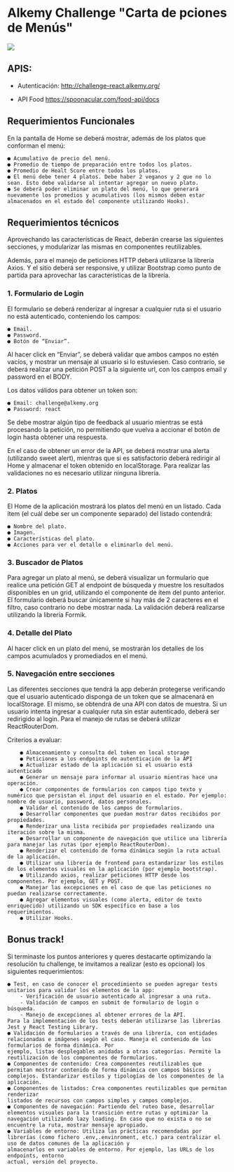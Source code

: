 # Alkemy Challenge "Carta de pciones de Menús" 

[![](https://spoonacular.com/application/frontend/images/food-api/ontology2.svg)](https://spoonacular.com/food-api)

## APIS:
- Autenticación:
http://challenge-react.alkemy.org/ 

- API Food
https://spoonacular.com/food-api/docs

## Requerimientos Funcionales

En la pantalla de Home se deberá mostrar, además de los platos que conforman el menú:
  
    ● Acumulativo de precio del menú.
    ● Promedio de tiempo de preparación entre todos los platos.
    ● Promedio de Healt Score entre todos los platos.
    ● El menú debe tener 4 platos. Debe haber 2 veganos y 2 que no lo sean. Esto debe validarse al intentar agregar un nuevo plato.
    ● Se deberá poder eliminar un plato del menú, lo que generará nuevamente los promedios y acumulativos (los mismos deben estar almacenados en el estado del componente utilizando Hooks).

## Requerimientos técnicos

Aprovechando las características de React, deberán crearse las siguientes secciones, y modularizar las mismas en componentes reutilizables.

Además, para el manejo de peticiones HTTP deberá utilizarse la librería Axios. Y el sitio deberá ser responsive, y utilizar Bootstrap como punto de partida para aprovechar las características de la librería.

### 1. Formulario de Login
El formulario se deberá renderizar al ingresar a cualquier ruta si el usuario no está autenticado, conteniendo los campos:

    ● Email.
    ● Password.
    ● Botón de “Enviar”.

Al hacer click en “Enviar”, se deberá validar que ambos campos no estén vacíos, y mostrar un mensaje al usuario si lo estuviesen. Caso contrario, se deberá realizar una petición POST a la siguiente url, con los campos email y password en el BODY.

Los datos válidos para obtener un token son:

    ● Email: challenge@alkemy.org
    ● Password: react

Se debe mostrar algún tipo de feedback al usuario mientras se está procesando la petición, no permitiendo que vuelva a accionar el botón de login hasta obtener una respuesta.

En el caso de obtener un error de la API, se deberá mostrar una alerta (utilizando sweet alert), mientras que si es satisfactorio deberá redirigir al Home y almacenar el token obtenido en localStorage. Para
realizar las validaciones no es necesario utilizar ninguna librería.

### 2. Platos
El Home de la aplicación mostrará los platos del menú en un listado. Cada ítem (el cuál debe ser un componente separado) del listado contendrá:

    ● Nombre del plato.
    ● Imagen.
    ● Características del plato.
    ● Acciones para ver el detalle o eliminarlo del menú.

### 3. Buscador de Platos
Para agregar un plato al menú, se deberá visualizar un formulario que realice una petición GET al endpoint de búsqueda y muestre los resultados disponibles en un grid, utilizando el componente de ítem del punto anterior.
El formulario deberá buscar únicamente si hay más de 2 caracteres en el filtro, caso contrario no debe mostrar nada. La validación deberá realizarse utilizando la librería Formik.

### 4. Detalle del Plato
Al hacer click en un plato del menú, se mostrarán los detalles de los campos acumulados y
promediados en el menú.

### 5. Navegación entre secciones
Las diferentes secciones que tendrá la app deberán protegerse verificando que el usuario autenticado disponga de un token que se almacenará en localStorage. El mismo, se obtendrá de una API con datos de muestra. Si un usuario intenta ingresar a cualquier ruta sin estar autenticado, deberá ser redirigido al
login. Para el manejo de rutas se deberá utilizar ReactRouterDom.

Criterios a evaluar:

        ● Almacenamiento y consulta del token en local storage
        ● Peticiones a los endpoints de autenticación de la API
        ● Actualizar estado de la aplicación si el usuario está autenticado
        ● Generar un mensaje para informar al usuario mientras hace una operación.
        ● Crear componentes de formularios con campos tipo texto y numérico que persistan el input del usuario en el estado. Por ejemplo: nombre de usuario, password, datos personales.
        ● Validar el contenido de los campos de formularios.
        ● Desarrollar componentes que puedan mostrar datos recibidos por propiedades.
        ● Renderizar una lista recibida por propiedades realizando una iteración sobre la misma.
        ● Desarrollar un componente de navegación que utilice una librería para manejar las rutas (por ejemplo ReactRouterDom).
        ● Renderizar el contenido de forma dinámica según la ruta actual de la aplicación.
        ● Utilizar una librería de frontend para estandarizar los estilos de los elementos visuales en la aplicación (por ejemplo bootstrap).
        ● Utilizando axios, realizar peticiones HTTP desde los componentes. Por ejemplo, GET y POST.
        ● Manejar las excepciones en el caso de que las peticiones no puedan realizarse correctamente.
        ● Agregar elementos visuales (como alerta, editor de texto enriquecido) utilizando un SDK específico en base a los requerimientos.
        ● Utilizar Hooks.

## Bonus track!
Si terminaste los puntos anteriores y queres destacarte optimizando la resolución tu challenge, te invitamos a realizar (esto es opcional) los siguientes requerimientos:

    ● Test, en caso de conocer el procedimiento se pueden agregar tests unitarios para validar los elementos de la app:
        - Verificación de usuario autenticado al ingresar a una ruta.
        - Validación de campos en submit de formulario de login o búsqueda.
        - Manejo de excepciones al obtener errores de la API.
    Para la implementación de los tests deberán utilizarse las librerías Jest y React Testing Library.
    ● Validación de formularios a través de una librería, con entidades relacionadas e imágenes según el caso. Maneja el contenido de los formularios de forma dinámica. Por
    ejemplo, listas desplegables anidadas a otras categorías. Permite la reutilización de los componentes de formularios.
    ● Componentes de contenido: Crea componentes reutilizables que permitan mostrar contenido de forma dinámica con campos básicos y complejos. Estandarizar estilos y tipologías de los componentes de la aplicación.
    ● Componentes de listados: Crea componentes reutilizables que permitan renderizar
    listados de recursos con campos simples y campos complejos.
    ● Componentes de navegación: Partiendo del ruteo base, desarrollar elementos visuales para la transición entre rutas y optimizar la navegación utilizando lazy loading. En caso que no exista o no se encuentre la ruta, mostrar mensaje apropiado.
    ● Variables de entorno: Utiliza las prácticas recomendadas por librerías (como fichero .env,.envinroment, etc.) para centralizar el uso de datos comunes de la aplicación y
    almacenarlos en variables de entorno. Por ejemplo, las URLs de los endpoints, entorno
    actual, versión del proyecto.